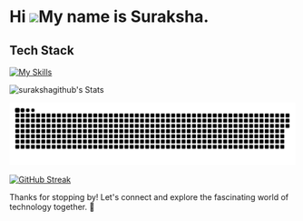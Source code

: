 Hi ![](https://user-images.githubusercontent.com/18350557/176309783-0785949b-9127-417c-8b55-ab5a4333674e.gif)My name is Suraksha.
=======================================================================================================================================

## Tech Stack
[![My Skills](https://skillicons.dev/icons?i=html,css,js,typescript,react,php)](https://skillicons.dev)

![surakshagithub's Stats](https://github-readme-stats.vercel.app/api?username=surakshagithub&theme=vue-dark&show_icons=true&hide_border=true&count_private=true)

<picture>
  <source media="(prefers-color-scheme: dark)" srcset="https://raw.githubusercontent.com/surakshagithub/surakshagithub/output/github-contribution-grid-snake-dark.svg">
  <source media="(prefers-color-scheme: light)" srcset="https://raw.githubusercontent.com/surakshagithub/surakshagithub/output/github-contribution-grid-snake.svg">
  <img alt="github contribution grid snake animation" src="https://raw.githubusercontent.com/surakshagithub/surakshagithub/output/github-contribution-grid-snake.svg">
</picture>

[![GitHub Streak](https://github-readme-streak-stats.herokuapp.com/?user=surakshagithub)](https://git.io/streak-stats)


Thanks for stopping by! Let's connect and explore the fascinating world of technology together. :rocket:

